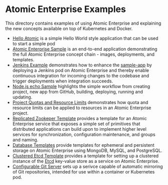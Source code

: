 Atomic Enterprise Examples
==========================

This directory contains examples of using Atomic Enterprise and explaining the new concepts
available on top of Kubernetes and Docker.

* [Hello Atomic](./hello-atomic) is a simple Hello World style application that can be used to start a simple pod
* [Atomic Enterprise Sample](./sample-app) is an end-to-end application demonstrating the full
  Atomic Enterprise concept chain - images, deployments, and templates.
* [Jenkins Example](./jenkins) demonstrates how to enhance the [sample-app](./sample-app) by deploying a Jenkins pod on Atomic Enterprise and thereby enable continuous integration for incoming changes to the codebase and trigger deployments when integration succeeds.
* [Node.js echo Sample](https://github.com/openshift/nodejs-ex) highlights the simple workflow from creating project, new app from GitHub, building, deploying, running and updating.
* [Project Quotas and Resource Limits](./project-quota) demonstrates how quota and resource limits can be applied to resources in an Atomic Enterprise project.
* [Replicated Zookeper Template](./zookeeper) provides a template for an Atomic Enterprise service that exposes a simple set of primitives that distributed applications can build upon to implement higher level services for synchronization, configuration maintenance, and groups and naming.
* [Database Templates](./db-templates) provide templates for ephemeral and persistent storage on Atomic Enterprise using MongoDB, MySQL, and PostgreSQL.
* [Clustered Etcd Template](./etcd) provides a template for setting up a clustered instance of the [Etcd](https://github.com/coreos/etcd) key-value store as a service on Atomic Enterprise.
* [Configurable Git Server](./gitserver) sets up a serivce capable of automatic mirroring of Git repositories, intended for use within a container or Kubernetes pod.
